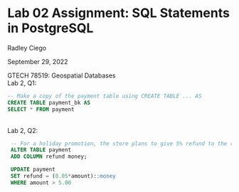# Lab 02 Assignment: SQL Statements in PostgreSQL
Radley Ciego

September 29, 2022

GTECH 78519: Geospatial Databases
<br> Lab 2, Q1: <br>

```sql
-- Make a copy of the payment table using CREATE TABLE ... AS
CREATE TABLE payment_bk AS
SELECT * FROM payment 
```

<br> Lab 2, Q2: <br>

```sql
 -- For a holiday promotion, the store plans to give 5% refund to the rental payment that is greater than $5.00. Add a new refund column of money type to the payment table and update the column values according to this new promotion policy.
 ALTER TABLE payment
 ADD COLUMN refund money;

 UPDATE payment
 SET refund = (0.05*amount)::money
 WHERE amount > 5.00
```
